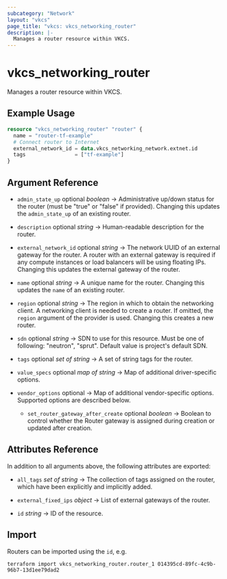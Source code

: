 ```yaml
---
subcategory: "Network"
layout: "vkcs"
page_title: "vkcs: vkcs_networking_router"
description: |-
  Manages a router resource within VKCS.
---
```


# vkcs_networking_router

Manages a router resource within VKCS.

## Example Usage
```terraform
resource "vkcs_networking_router" "router" {
  name = "router-tf-example"
  # Connect router to Internet
  external_network_id = data.vkcs_networking_network.extnet.id
  tags                = ["tf-example"]
}
```

## Argument Reference
- `admin_state_up` optional *boolean* &rarr;  Administrative up/down status for the router (must be "true" or "false" if provided). Changing this updates the `admin_state_up` of an existing router.

- `description` optional *string* &rarr;  Human-readable description for the router.

- `external_network_id` optional *string* &rarr;  The network UUID of an external gateway for the router. A router with an external gateway is required if any compute instances or load balancers will be using floating IPs. Changing this updates the external gateway of the router.

- `name` optional *string* &rarr;  A unique name for the router. Changing this updates the `name` of an existing router.

- `region` optional *string* &rarr;  The region in which to obtain the networking client. A networking client is needed to create a router. If omitted, the `region` argument of the provider is used. Changing this creates a new router.

- `sdn` optional *string* &rarr;  SDN to use for this resource. Must be one of following: "neutron", "sprut". Default value is project's default SDN.

- `tags` optional *set of* *string* &rarr;  A set of string tags for the router.

- `value_specs` optional *map of* *string* &rarr;  Map of additional driver-specific options.

- `vendor_options` optional &rarr;  Map of additional vendor-specific options. Supported options are described below.
  - `set_router_gateway_after_create` optional *boolean* &rarr;  Boolean to control whether the Router gateway is assigned during creation or updated after creation.


## Attributes Reference
In addition to all arguments above, the following attributes are exported:
- `all_tags` *set of* *string* &rarr;  The collection of tags assigned on the router, which have been explicitly and implicitly added.

- `external_fixed_ips` *object* &rarr;  List of external gateways of the router.

- `id` *string* &rarr;  ID of the resource.



## Import

Routers can be imported using the `id`, e.g.

```shell
terraform import vkcs_networking_router.router_1 014395cd-89fc-4c9b-96b7-13d1ee79dad2
```
